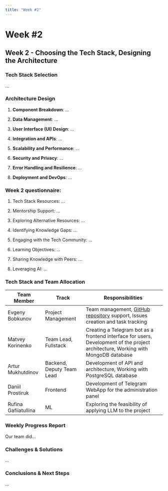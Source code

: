 ```yaml
---
title: "Week #2"
---
```


# **Week #2**

## **Week 2 - Choosing the Tech Stack, Designing the Architecture**

### **Tech Stack Selection**

...

### **Architecture Design**

1. **Component Breakdown**: ...

2. **Data Management**: ...

3. **User Interface (UI) Design**: ...

4. **Integration and APIs**: ...

5. **Scalability and Performance**: ...

6. **Security and Privacy**: ...

7. **Error Handling and Resilience**: ...

8. **Deployment and DevOps**: ...

### **Week 2 questionnaire:**

1) Tech Stack Resources: ...

2) Mentorship Support: ...

3) Exploring Alternative Resources: ...

4) Identifying Knowledge Gaps: ...

5) Engaging with the Tech Community: ...

6) Learning Objectives: ...

7) Sharing Knowledge with Peers: ...

8) Leveraging AI: ...

### **Tech Stack and Team Allocation**

| Team Member              | Track                                       | Responsibilities                                                                                                                      |
|--------------------------|---------------------------------------------|---------------------------------------------------------------------------------------------------------------------------------------|
| Evgeny Bobkunov          | Project Management                          | Team management, [GitHub repository](https://github.com/IU-Capstone-Project-2024/MoniDorm) support, Issues creation and task tracking |
| Matvey Korinenko         | Team Lead, Fullstack                        | Creating a Telegram bot as a frontend interface for users, Development of the project architecture, Working with MongoDB database     |
| Artur Mukhutdinov        | Backend, Deputy Team Lead                   | Development of API and architecture, Working with PostgreSQL database                                                                 |
| Daniil Prostiruk         | Frontend                                    | Development of Telegram WebApp for the administration panel                                                                           |
| Rufina Gafiiatullina     | ML                                          | Exploring the feasibility of applying LLM to the project                                                                              |

### **Weekly Progress Report**

Our team did...

### **Challenges & Solutions**

...

### **Conclusions & Next Steps**

...